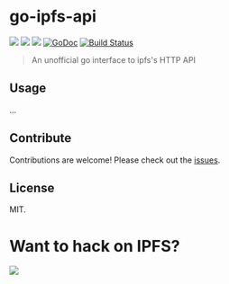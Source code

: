# go-ipfs-api

[![](https://img.shields.io/badge/made%20by-Protocol%20Labs-blue.svg?style=flat-square)](http://ipn.io) [![](https://img.shields.io/badge/project-IPFS-blue.svg?style=flat-square)](http://ipfs.io/) [![](https://img.shields.io/badge/freenode-%23ipfs-blue.svg?style=flat-square)](http://webchat.freenode.net/?channels=%23ipfs) [![GoDoc](https://godoc.org/github.com/ipfs/go-ipfs-api?status.svg)](https://godoc.org/github.com/ipfs/go-ipfs-api) [![Build Status](https://travis-ci.org/ipfs/go-ipfs-api.svg)](https://travis-ci.org/ipfs/go-ipfs-api) 

> An unofficial go interface to ipfs's HTTP API

## Usage

...

## Contribute

Contributions are welcome! Please check out the [issues](https://github.com/ipfs/go-ipfs-api/issues).

## License

MIT.

# Want to hack on IPFS?

[![](https://cdn.rawgit.com/jbenet/contribute-ipfs-gif/master/img/contribute.gif)](https://github.com/ipfs/community/blob/master/contributing.md)
